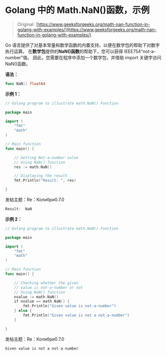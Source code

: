 # Golang 中的 Math.NaN()函数，示例

> Original: [https://www.geeksforgeeks.org/math-nan-function-in-golang-with-examples/](https://www.geeksforgeeks.org/math-nan-function-in-golang-with-examples/)

Go 语言提供了对基本常量和数学函数的内置支持，以便在数学包的帮助下对数字执行运算。 在**数学包**提供的**NaN()函数**的帮助下，您可以获得 IEEE754“not-a-number”值。 因此，您需要在程序中添加一个数学包，并借助 import 关键字访问 NaN()函数。

**语法：**

```go
func NaN() float64
```

**示例 1：**

```go
// Golang program to illustrate math.NaN() Function

package main

import (
    "fmt"
    "math"
)

// Main function
func main() {

    // Getting Not-a-number value
    // Using NaN() function
    res := math.NaN()

    // Displaying the result
    fmt.Println("Result: ", res)

}
```

发帖主题：Re：Колибри0.7.0

```go
Result:  NaN

```

**示例 2：**

```go
// Golang program to illustrate math.NaN() Function

package main

import (
    "fmt"
    "math"
)

// Main function
func main() {

    // Checking whether the given 
    // value is not-a-number or not
    // Using NaN() function
    nvalue := math.NaN()
    if nvalue == math.NaN() {
        fmt.Println("Given value is not-a-number")
    } else {
        fmt.Println("Given value is not a not-a-number")
    }

}
```

发帖主题：Re：Колибри0.7.0

```go
Given value is not a not-a-number
```